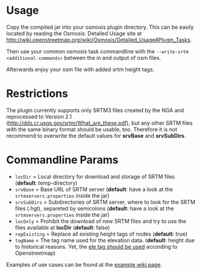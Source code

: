 # Usage #
Copy the compiled jar into your osmosis plugin directory. This can be easily located by reading the Osmosis: Detailed Usage site at http://wiki.openstreetmap.org/wiki/Osmosis/Detailed_Usage#Plugin_Tasks.

Then use your common osmosis task commandline with the `--write-srtm <additional-commands>` between the in and output of osm files.

Afterwards enjoy your osm file with added srtm height tags.

# Restrictions #
The plugin currently supports only SRTM3 files created by the NGA and reprocessed to Version 2.1 (http://dds.cr.usgs.gov/srtm/What_are_these.pdf), but any other SRTM files with the same binary format should be usable, too.
Therefore it is not recommend to overwrite the default values for **srvBase** and **srvSubDirs**.

# Commandline Params #
  * `locDir` = Local directory for download and storage of SRTM files (**default**: temp-directory)
  * `srvBase` = Base URL of SRTM server (**default**: have a look at the `srtmservers.properties` inside the jar)
  * `srvSubDirs` = Subdirectories of SRTM server, where to look for the SRTM files (.hgt), separeted by semicolons (**default**: have a look at the `srtmservers.properties` inside the jar)
  * `locOnly` = Prohibit the download of new SRTM files and try to use the files available at **locDir** (**default**: false)
  * `repExisting` = Replace all existing height tags of nodes (**default**: true)
  * `tagName` = The tag name used for the elevation data. (**default**: height due to historical reasons. Yet, the [ele tag should be used](http://wiki.openstreetmap.org/wiki/Key:ele) according to Openstreetmap)

Examples of use cases can be found at the [example wiki page](http://code.google.com/p/osmosis-srtm-plugin/wiki/Examples).